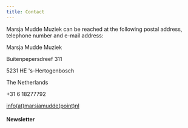 ```yaml
---
title: Contact
---
```

 

Marsja Mudde Muziek can be reached at the following postal address, telephone number and e-mail address:


Marsja Mudde Muziek

Buitenpepersdreef 311

5231 HE  's-Hertogenbosch 

The Netherlands

+31 6 18277792

[info(at)marsjamudde(point)nl](mailto:info@marsjamudde.nl)

#### Newsletter  

<script async src="https://embed.email-provider.eu/e/uktpvji9jd-diooj9rlez.js"></script>
